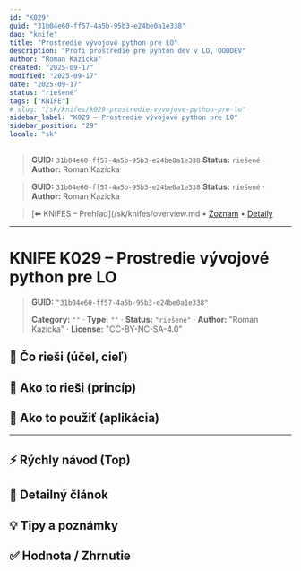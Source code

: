 ```yaml
---
id: "K029"
guid: "31b04e60-ff57-4a5b-95b3-e24be0a1e338"
dao: "knife"
title: "Prostredie vývojové python pre LO"
description: "Profi prostredie pre pyhton dev v LO, OOODEV"
author: "Roman Kazicka"
created: "2025-09-17"
modified: "2025-09-17"
date: "2025-09-17"
status: "riešené"
tags: ["KNIFE"]
# slug: "/sk/knifes/k029-prostredie-vyvojove-python-pre-lo"
sidebar_label: "K029 – Prostredie vývojové python pre LO"
sidebar_position: "29"
locale: "sk"
---
```

<!-- fm-visible: start -->
> **GUID:** `31b04e60-ff57-4a5b-95b3-e24be0a1e338`
> **Status:** `riešené` · **Author:** Roman Kazicka
<!-- fm-visible: end -->
<!-- body:start -->

<!-- fm-visible: start -->
> **GUID:** `31b04e60-ff57-4a5b-95b3-e24be0a1e338`
> **Status:** `riešené` · **Author:** Roman Kazicka
<!-- fm-visible: end -->
<!-- body:start -->

<!-- nav:knifes -->
> [⬅ KNIFES – Prehľad](/sk/knifes/overview.md • [Zoznam](../KNIFE_Overview_List.md) • [Detaily](../KNIFE_Overview_Details.md)
---
# KNIFE K029 – Prostredie vývojové python pre LO
<!-- fm-visible: start -->

> **GUID:** `"31b04e60-ff57-4a5b-95b3-e24be0a1e338"`
>   
> **Category:** `""` · **Type:** `""` · **Status:** `"riešené"` · **Author:** "Roman Kazicka" · **License:** "CC-BY-NC-SA-4.0"
<!-- fm-visible: end -->


## 🎯 Čo rieši (účel, cieľ)

## 🧩 Ako to rieši (princíp)

## 🧪 Ako to použiť (aplikácia)

---

## ⚡ Rýchly návod (Top)

## 📜 Detailný článok

## 💡 Tipy a poznámky

## ✅ Hodnota / Zhrnutie
